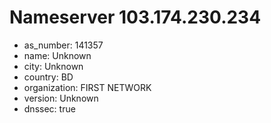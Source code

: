# Nameserver 103.174.230.234

* as_number: 141357
* name: Unknown
* city: Unknown
* country: BD
* organization: FIRST NETWORK
* version: Unknown
* dnssec: true
